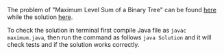 The problem of "Maximum Level Sum of a Binary Tree" can be found [here](https://leetcode.com/problems/maximum-level-sum-of-a-binary-tree/description/) while the solution [here](https://github.com/aurimas13/Solutions-To-Problems/blob/main/LeetCode/Java%20Solutions/Maximum%20Level%20Sum%20of%20a%20Binary%20Tree/maximum.java). 

To check the solution in terminal first compile Java file as `javac maximum.java`, then run the command as follows `java Solution` and it will check tests and if the solution works correctly.